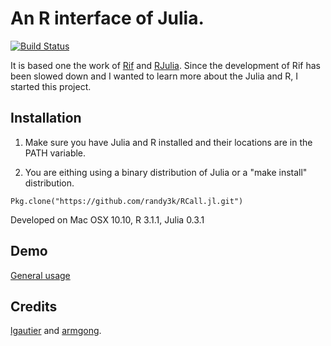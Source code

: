 An R interface of Julia.
====
[![Build Status](https://travis-ci.org/randy3k/RCall.jl.svg?branch=master)](https://travis-ci.org/randy3k/RCall.jl)

It is based one the work of [Rif](https://github.com/lgautier/Rif.jl) and [RJulia](https://github.com/armgong/RJulia). Since the development of Rif has been slowed down and I wanted to learn more about the Julia and R, I started this project.

Installation
------

1. Make sure you have Julia and R installed and their locations are in the PATH variable.

2. You are eithing using a binary distribution of Julia or a "make install" distribution.

```
Pkg.clone("https://github.com/randy3k/RCall.jl.git")
```

Developed on Mac OSX 10.10, R 3.1.1, Julia 0.3.1


Demo
------
[General usage](http://rtalks.net/RCall.jl)

Credits
------
[lgautier](https://github.com/lgautier) and [armgong](https://github.com/armgong).
